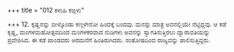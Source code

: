 +++
title = "012 ಕಳುಹಿ ಕಙ್ಗಳು"

+++
12. ಕೃಷ್ಣನನ್ನು ಬೀಳ್ಕೊಂಡು ಕಣ್ಗಳೇನೋ ಹಿಂದಕ್ಕೆ ಬಂದವು. ಮನಸ್ಸು ಮಾತ್ರ ಅವನಲ್ಲಿಯೇ ನೆಟ್ಟಿದ್ದವು. ಆ ಕಡೆ ಕೃಷ್ಣ, ಮಂಗಳಮಹೋತ್ಸವದಿಂದ ಮಂಗಳಕರವಾದ ನುಡಿಗಳು ಅವನನ್ನು ಸ್ವಾಗತಿಸುತ್ತಿರಲು ದ್ವಾರಾವತಿಯನ್ನು ಪ್ರವೇಶಿಸಿದ. ಈ ಕಡೆ ಪಾಂಡವರು ಅರಮನೆಗೆ ಹಿಂತಿರುಗಿದರು. ಸಂತೋಷದಿಂದ ರಾಜ್ಯವನ್ನು ಪಾಲಿಸುತ್ತಿದ್ದರು.
